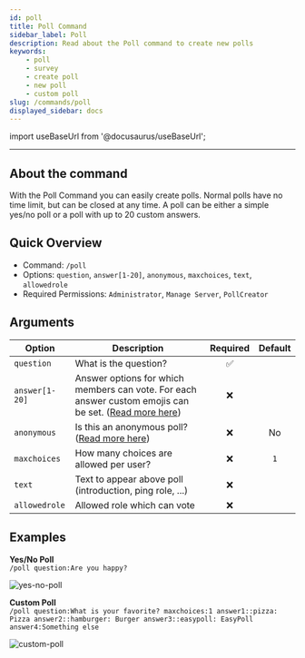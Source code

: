 ```yaml
---
id: poll
title: Poll Command
sidebar_label: Poll
description: Read about the Poll command to create new polls
keywords:
    - poll
    - survey
    - create poll
    - new poll
    - custom poll
slug: /commands/poll
displayed_sidebar: docs
---
```


import useBaseUrl from '@docusaurus/useBaseUrl';

---

## About the command
With the Poll Command you can easily create polls. Normal polls have no time limit, but can be closed at any time. A poll can be either a simple yes/no poll or a poll with up to 20 custom answers.

## Quick Overview
- Command: `/poll`
- Options: `question`, `answer[1-20]`, `anonymous`, `maxchoices`, `text`, `allowedrole`
- Required Permissions: `Administrator`, `Manage Server`, `PollCreator`

## Arguments
| Option         | Description                                                                                                                                  | Required | Default |
|----------------|----------------------------------------------------------------------------------------------------------------------------------------------|:--------:|:-------:|
| `question`     | What is the question?                                                                                                                        | &#9989;  |         |
| `answer[1-20]` | Answer options for which members can vote. For each answer custom emojis can be set. ([Read more here](faq.md#how-can-i-use-custom-emojis))  | &#10060; |         |
| `anonymous`    | Is this an anonymous poll? ([Read more here](getting-started/the-different-poll-types.md))                                                   | &#10060; |   No    |
| `maxchoices`   | How many choices are allowed per user?                                                                                                       | &#10060; |   `1`   |
| `text`         | Text to appear above poll (introduction, ping role, ...)                                                                                     | &#10060; |         |
| `allowedrole`  | Allowed role which can vote                                                                                                                  | &#10060; |         |

## Examples
**Yes/No Poll**  
`/poll question:Are you happy?`

![yes-no-poll](/images/commands/poll-yesno.png)

**Custom Poll**  
`/poll question:What is your favorite? maxchoices:1 answer1::pizza: Pizza answer2::hamburger: Burger answer3::easypoll: EasyPoll answer4:Something else`

![custom-poll](/images/commands/poll-custom.png)
